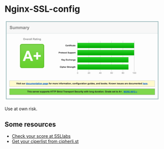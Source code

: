 # Nginx-SSL-config
![SSLlabs score 03/12/2015](https://github.com/mauran/Nginx-SSL-config/blob/master/proof.png?raw=true)


Use at own risk. 

## Some resources

* [Check your score at SSLlabs](https://www.ssllabs.com/)
* [Get your ciperlist from cipherli.st](https://cipherli.st/)
